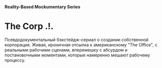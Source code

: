#### Reality-Based Mockumentary Series

# The Corp .!.

Псевдодокументальный бэкстейдж-сериал о создании собственной корпорации. Живая, ироничная отсылка к американскому "The Office", с реальными рабочими сценами, вперемешку с абсурдом и постановочными моментами, которые намеренно мешают рабочему процессу.